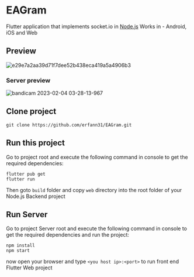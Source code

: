 # EAGram
Flutter application that implements socket.io in <a href="https://nodejs.org">Node.js</a>
Works in - Android, iOS and Web
## Preview
![e29e7a2aa39d71f7dee52b438eca419a5a4906b3](https://user-images.githubusercontent.com/75057732/216734954-fbc84377-e961-46cb-bf9c-46eed18feed2.gif)<br/>

### Server preview<br/>
![bandicam 2023-02-04 03-28-13-967](https://user-images.githubusercontent.com/75057732/216733077-86d7c750-7a9e-4ffd-8e45-8059b5b1b587.jpg)<br/>

## Clone project


```
git clone https://github.com/erfann31/EAGram.git
```

## Run this project

Go to project root and execute the following command in console to get the required dependencies: 

```
flutter pub get 
flutter run
```

Then goto `build` folder and copy `web` directory into the root folder of your Node.js Backend project

## Run Server

Go to project Server root and execute the following command in console to get the required dependencies and run the project: 

```
npm install
npm start
```

now open your browser and type `<you host ip>:<port>` to run front end Flutter Web project
